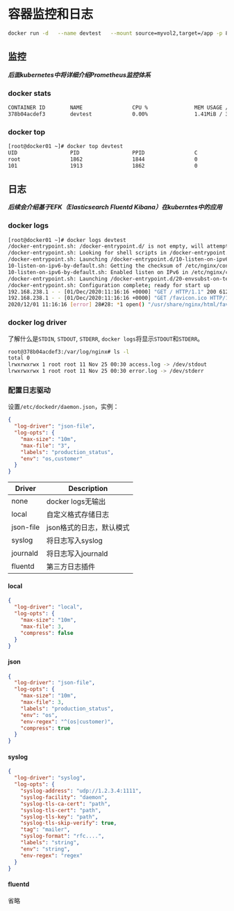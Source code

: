 # 容器监控和日志

```bash
docker run -d   --name devtest   --mount source=myvol2,target=/app -p 80:80  nginx:latest
```

## 监控

***后面kubernetes中将详细介绍Prometheus监控体系***

### docker stats

```bash
CONTAINER ID        NAME                CPU %               MEM USAGE / LIMIT    MEM %               NET I/O             BLOCK I/O           PIDS
378b04acdef3        devtest             0.00%               1.41MiB / 3.682GiB   0.04%               2.4kB / 2.02kB      23.5MB / 36.9kB     2
```

### docker top

```bash
[root@docker01 ~]# docker top devtest 
UID                 PID                 PPID                C                   STIME               TTY                 TIME                CMD
root                1862                1844                0                   19:15               ?                   00:00:00            nginx: master process nginx -g daemon off;
101                 1913                1862                0                   19:15               ?                   00:00:00            nginx: worker process
```

## 日志

***后续会介绍基于EFK（Elasticsearch Fluentd Kibana）在kuberntes中的应用***

### docker logs

```bash
[root@docker01 ~]# docker logs devtest 
/docker-entrypoint.sh: /docker-entrypoint.d/ is not empty, will attempt to perform configuration
/docker-entrypoint.sh: Looking for shell scripts in /docker-entrypoint.d/
/docker-entrypoint.sh: Launching /docker-entrypoint.d/10-listen-on-ipv6-by-default.sh
10-listen-on-ipv6-by-default.sh: Getting the checksum of /etc/nginx/conf.d/default.conf
10-listen-on-ipv6-by-default.sh: Enabled listen on IPv6 in /etc/nginx/conf.d/default.conf
/docker-entrypoint.sh: Launching /docker-entrypoint.d/20-envsubst-on-templates.sh
/docker-entrypoint.sh: Configuration complete; ready for start up
192.168.238.1 - - [01/Dec/2020:11:16:16 +0000] "GET / HTTP/1.1" 200 612 "-" "Mozilla/5.0 (Windows NT 10.0; Win64; x64) AppleWebKit/537.36 (KHTML, like Gecko) Chrome/87.0.4280.66 Safari/537.36" "-"
192.168.238.1 - - [01/Dec/2020:11:16:16 +0000] "GET /favicon.ico HTTP/1.1" 404 555 "http://192.168.238.134/" "Mozilla/5.0 (Windows NT 10.0; Win64; x64) AppleWebKit/537.36 (KHTML, like Gecko) Chrome/87.0.4280.66 Safari/537.36" "-"
2020/12/01 11:16:16 [error] 28#28: *1 open() "/usr/share/nginx/html/favicon.ico" failed (2: No such file or directory), client: 192.168.238.1, server: localhost, request: "GET /favicon.ico HTTP/1.1", host: "192.168.238.134", referrer: "http://192.168.238.134/"
```

### docker log driver

了解什么是`STDIN`, `STDOUT`, `STDERR`, `docker logs`将显示`STDOUT`和`STDERR`。

```bash
root@378b04acdef3:/var/log/nginx# ls -l
total 0
lrwxrwxrwx 1 root root 11 Nov 25 00:30 access.log -> /dev/stdout
lrwxrwxrwx 1 root root 11 Nov 25 00:30 error.log -> /dev/stderr
```

### 配置日志驱动

设置`/etc/dockedr/daemon.json`，实例：

```json
{
  "log-driver": "json-file",
  "log-opts": {
    "max-size": "10m",
    "max-file": "3",
    "labels": "production_status",
    "env": "os,customer"
  }
}
```

|Driver  |Description  |
|---------|---------|
|none     |docker logs无输出|
|local     |自定义格式存储日志|
|json-file     |json格式的日志，默认模式|
|syslog     |将日志写入syslog|
|journald     |将日志写入journald|
|fluentd     |第三方日志插件|

#### local

```json
{
  "log-driver": "local",
  "log-opts": {
    "max-size": "10m",
    "max-file": 3,
    "compress": false
  }
}
```

#### json

```json
{
  "log-driver": "json-file",
  "log-opts": {
    "max-size": "10m",
    "max-file": 3,
    "labels": "production_status",
    "env": "os",
    "env-regex": "^(os|customer)",
    "compress": true
  }
}
```

#### syslog

```json
{
  "log-driver": "syslog",
  "log-opts": {
    "syslog-address": "udp://1.2.3.4:1111",
    "syslog-facility": "daemon",
    "syslog-tls-ca-cert": "path",
    "syslog-tls-cert": "path",
    "syslog-tls-key": "path",
    "syslog-tls-skip-verify": true,
    "tag": "mailer",
    "syslog-format": "rfc....",
    "labels": "string",
    "env": "string",
    "env-regex": "regex"
  }
}
```

#### fluentd

省略